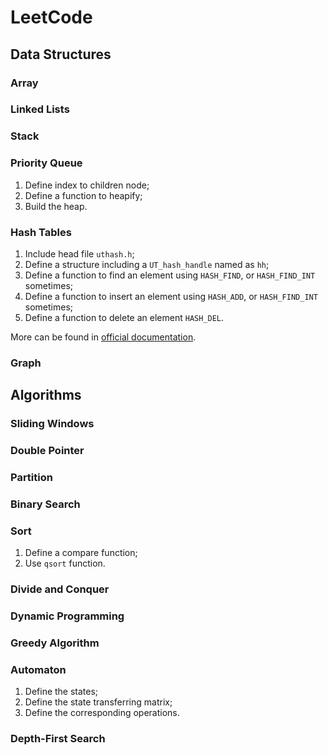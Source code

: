 # LeetCode

## Data Structures

### Array

### Linked Lists

### Stack

### Priority Queue

1. Define index to children node;
2. Define a function to heapify;
3. Build the heap.

### Hash Tables

1. Include head file `uthash.h`;
2. Define a structure including a `UT_hash_handle` named as `hh`;
3. Define a function to find an element using `HASH_FIND`, or `HASH_FIND_INT` sometimes;
4. Define a function to insert an element using `HASH_ADD`, or `HASH_FIND_INT` sometimes;
5. Define a function to delete an element `HASH_DEL`.

More can be found in  [official documentation](https://troydhanson.github.io/uthash/).

### Graph

## Algorithms

### Sliding Windows

### Double Pointer

### Partition

### Binary Search

### Sort

1. Define a compare function;
2. Use `qsort` function.

### Divide and Conquer

### Dynamic Programming

### Greedy Algorithm

### Automaton

1. Define the states;
2. Define the state transferring matrix;
3. Define the corresponding operations.

### Depth-First Search
